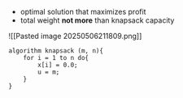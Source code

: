 - optimal solution that maximizes profit
- total weight **not more** than knapsack capacity

![[Pasted image 20250506211809.png]]

```
algorithm knapsack (m, n){
	for i = 1 to n do{
		x[i] = 0.0;
		u = m;
	}
}
```